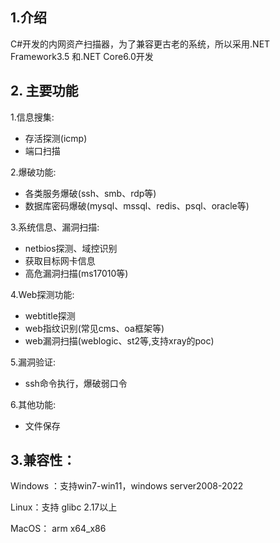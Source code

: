 





## 1.介绍

C#开发的内网资产扫描器，为了兼容更古老的系统，所以采用.NET Framework3.5 和.NET Core6.0开发



## 2. 主要功能

1.信息搜集:

- 存活探测(icmp)
- 端口扫描

2.爆破功能:

- 各类服务爆破(ssh、smb、rdp等)
- 数据库密码爆破(mysql、mssql、redis、psql、oracle等)

3.系统信息、漏洞扫描:

- netbios探测、域控识别
- 获取目标网卡信息
- 高危漏洞扫描(ms17010等)

4.Web探测功能:

- webtitle探测
- web指纹识别(常见cms、oa框架等)
- web漏洞扫描(weblogic、st2等,支持xray的poc)

5.漏洞验证:

- ssh命令执行，爆破弱口令

6.其他功能:

- 文件保存

## 3.兼容性：

Windows ：支持win7-win11，windows server2008-2022

Linux：支持 glibc 2.17以上 

MacOS： arm x64_x86



